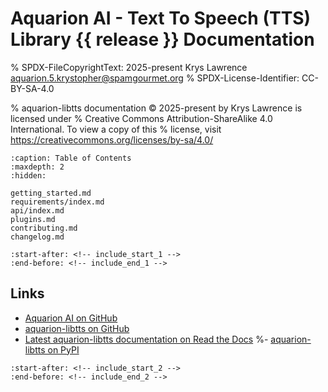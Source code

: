 # Aquarion AI - Text To Speech (TTS) Library {{ release }} Documentation

% SPDX-FileCopyrightText: 2025-present Krys Lawrence <aquarion.5.krystopher@spamgourmet.org>
% SPDX-License-Identifier: CC-BY-SA-4.0

% aquarion-libtts documentation © 2025-present by Krys Lawrence is licensed under
% Creative Commons Attribution-ShareAlike 4.0 International. To view a copy of this
% license, visit <https://creativecommons.org/licenses/by-sa/4.0/>

```{toctree}
:caption: Table of Contents
:maxdepth: 2
:hidden:

getting_started.md
requirements/index.md
api/index.md
plugins.md
contributing.md
changelog.md

```

```{include} ../../README.md
:start-after: <!-- include_start_1 -->
:end-before: <!-- include_end_1 -->
```

## Links

- [Aquarion AI on GitHub](https://github.com/aquarion-ai)
- [aquarion-libtts on GitHub](https://github.com/aquarion-ai/aquarion-libtts)
- [Latest aquarion-libtts documentation on Read the Docs](https://aquarion-libtts.readthedocs.io/en/latest/)
%- [aquarion-libtts on PyPI](https://pypi.org)

```{include} ../../README.md
:start-after: <!-- include_start_2 -->
:end-before: <!-- include_end_2 -->
```
